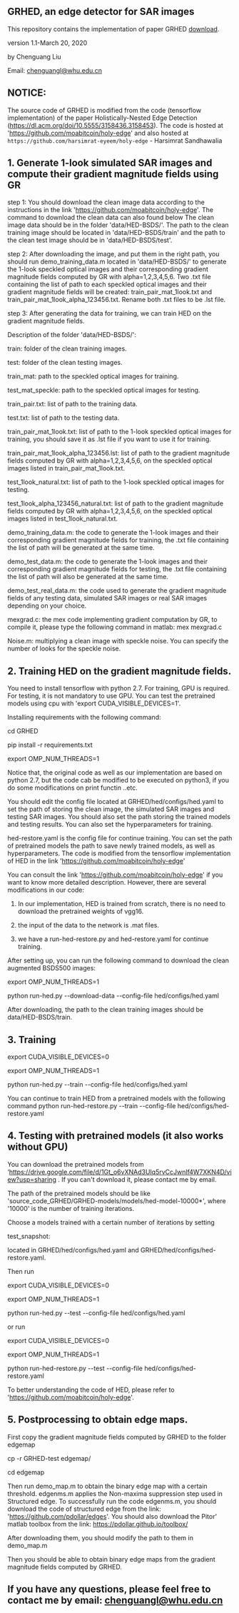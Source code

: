 ## GRHED, an edge detector for SAR images
This repository contains the implementation of paper GRHED [download](https://hal.archives-ouvertes.fr/hal-02424315/). 

version 1.1-March 20, 2020

by Chenguang Liu 

Email: chenguangl@whu.edu.cn


## NOTICE: 
The source code of GRHED is modified from the code (tensorflow implementation) of the paper Holistically-Nested Edge Detection (https://dl.acm.org/doi/10.5555/3158436.3158453). The code is hosted at 'https://github.com/moabitcoin/holy-edge'
and also hosted at `https://github.com/harsimrat-eyeem/holy-edge` - Harsimrat Sandhawalia

## 1. Generate 1-look simulated SAR images and compute their gradient magnitude fields using GR
step 1: You should download the clean image data according to the instructions in the link 'https://github.com/moabitcoin/holy-edge'. The command to download the clean data can also found below The clean image data should be in the folder 'data/HED-BSDS/'. The path to the clean training image should be located in 'data/HED-BSDS/train' and the path to the clean test image should be in 'data/HED-BSDS/test'.

step 2: After downloading the image, and put them in the right path, you should run demo_training_data.m located in 'data/HED-BSDS/' to generate the 1-look speckled optical images and their corresponding gradient magnitude fields computed by GR with alpha=1,2,3,4,5,6. Two .txt file containing the list of path to each speckled optical images and their gradient magnitude fields will be created: train_pair_mat_1look.txt and train_pair_mat_1look_alpha_123456.txt. Rename both .txt files to be .lst file.

step 3: After generating the data for training, we can train HED on the gradient magnitude fields.

Description of the folder 'data/HED-BSDS/':

train: folder of the clean training images.

test: folder of the clean testing images.

train_mat: path to the speckled optical images for training.

test_mat_speckle: path to the speckled optical images for testing.

train_pair.txt: list of path to the training data.

test.txt: list of path to the testing data.

train_pair_mat_1look.txt: list of path to the 1-look speckled optical images for training, you should save it as .lst file if you want to use it for training. 

train_pair_mat_1look_alpha_123456.lst: list of path to the gradient magnitude fields computed by GR with alpha=1,2,3,4,5,6, on the speckled optical images listed in train_pair_mat_1look.txt. 

test_1look_natural.txt: list of path to the 1-look speckled optical images for testing. 

test_1look_alpha_123456_natural.txt: list of path to the gradient magnitude fields computed by GR with alpha=1,2,3,4,5,6, on the speckled optical images listed in test_1look_natural.txt.

demo_training_data.m: the code to generate the 1-look images and their corresponding gradient magnitude fields for training, the .txt file containing the list of path will be generated at the same time.

demo_test_data.m: the code to generate the 1-look images and their corresponding gradient magnitude fields for testing, the .txt file containing the list of path will also be generated at the same time.

demo_test_real_data.m: the code used to generate the gradient magnitude fields of any testing data, simulated SAR images or real SAR images depending on your choice.

mexgrad.c: the mex code implementing gradient computation by GR, to compile it, please type the following command in matlab: 
mex mexgrad.c

Noise.m: multiplying a clean image with speckle noise. You can specify the number of looks for the speckle noise.

## 2. Training HED on the gradient magnitude fields.

You need to install tensorflow with python 2.7. For training, GPU is required. For testing, it is not mandatory to use GPU. You can test the pretrained models using cpu with 'export CUDA_VISIBLE_DEVICES=1'.

Installing requirements with the following command:

cd GRHED

pip install -r requirements.txt

export OMP_NUM_THREADS=1

 Notice that, the original code as well as our implementation are based on python 2.7, but the code cab be modified to be executed on python3, if you do some modifications on print functin ..etc. 


You should edit the config file located at GRHED/hed/configs/hed.yaml to set the path of storing the clean image, the simulated SAR images and testing SAR images. You should also set the path storing the trained models and testing results. You can also set the hyperparameters for training.

hed-restore.yaml is the config file for continue training. You can set the path of pretrained models the path to save newly trained models, as well as hyperparameters.
The code is modified from the tensorflow implementation of HED in the link 'https://github.com/moabitcoin/holy-edge' 

You can consult the link 'https://github.com/moabitcoin/holy-edge' if you want to know more detailed description. However, there are several modifications in our code:

1. In our implementation, HED is trained from scratch, there is no need to download the pretrained weights of vgg16.

2. the input of the data to the network is .mat files.

3. we have a run-hed-restore.py and hed-restore.yaml for continue training.

After setting up, you can run the following command to download the clean augmented BSDS500 images:

export OMP_NUM_THREADS=1

python run-hed.py --download-data --config-file hed/configs/hed.yaml

After downloading, the path to the clean training images should be data/HED-BSDS/train.

## 3. Training 
export CUDA_VISIBLE_DEVICES=0

export OMP_NUM_THREADS=1

python run-hed.py --train --config-file hed/configs/hed.yaml

You can continue to train HED from a pretrained models with the following command
python run-hed-restore.py --train --config-file hed/configs/hed-restore.yaml

## 4. Testing with pretrained models (it also works without GPU)
You can download the pretrained models from ‘https://drive.google.com/file/d/1Gt_o6vXNAd3UIq5rvCcJwnlf4W7XKN4D/view?usp=sharing . If you can't download it, please contact me by email.

The path of the pretrained models should be like 'source_code_GRHED/GRHED-models/models/hed-model-10000*', where '10000' is the number of training iterations.

Choose a models trained with a certain number of iterations by setting 

test_snapshot: 

located in GRHED/hed/configs/hed.yaml and GRHED/hed/configs/hed-restore.yaml.

Then run 

export CUDA_VISIBLE_DEVICES=0

export OMP_NUM_THREADS=1

python run-hed.py --test --config-file hed/configs/hed.yaml

or run

export CUDA_VISIBLE_DEVICES=0

export OMP_NUM_THREADS=1

python run-hed-restore.py --test --config-file hed/configs/hed-restore.yaml

To better understanding the code of HED, please refer to 'https://github.com/moabitcoin/holy-edge'.

## 5. Postprocessing to obtain edge maps.
First copy the gradient magnitude fields computed by GRHED to the folder edgemap

cp -r GRHED-test edgemap/

cd edgemap

Then run demo_map.m to obtain the binary edge map with a certain threshold.
edgenms.m applies the Non-maxima suppression step used in Structured edge. To successfully run the code edgenms.m, you should download the code of structured edge from the link: 'https://github.com/pdollar/edges'. You should also download the Pitor' matlab toolbox from the link: https://pdollar.github.io/toolbox/

After downloading them, you should modify the path to them in demo_map.m

Then you should be able to obtain binary edge maps from the gradient magnitude fields computed by GRHED.

## If you have any questions, please feel free to contact me by email: chenguangl@whu.edu.cn
